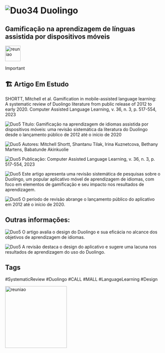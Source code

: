 # ![Duo34](https://i.imgur.com/9TuqFhM.png) Duolingo 

## Gamificação na aprendizagem de línguas assistida por dispositivos móveis 

<img src="https://github.com/DeiseFreire/duolingo_idiomas_gamificacao/assets/51007898/973af551-24e3-45f2-89f7-c10761730af3" 
alt="reuniao" 
min-width="50px" 
max-width="50px" 
width="50px" 
align="center">


> [!IMPORTANT]
>
> 
> ## 🏗️ Artigo Em Estudo
>
>SHORTT, Mitchell et al. Gamification in mobile-assisted language learning: A systematic review of Duolingo literature from public release of 2012 to early 2020.
> Computer Assisted Language Learning, v. 36, n. 3, p. 517-554, 2023

![Duo5](https://imgur.com/TizGT3y.png) Título: Gamificação na aprendizagem de idiomas assistida por dispositivos móveis: uma revisão sistemática da literatura do Duolingo desde o lançamento público de 2012 até o início de 2020

![Duo5](https://imgur.com/TizGT3y.png) Autores: Mitchell Shortt, Shantanu Tilak, Irina Kuznetcova, Bethany Martens, Babatunde Akinkuolie

![Duo5](https://imgur.com/TizGT3y.png) Publicação: Computer Assisted Language Learning, v. 36, n. 3, p. 517-554, 2023

![Duo5](https://imgur.com/TizGT3y.png) Este artigo apresenta uma revisão sistemática de pesquisas sobre o Duolingo, um popular aplicativo móvel de aprendizagem de idiomas, com foco em elementos de gamificação e seu impacto nos resultados de aprendizagem. 

![Duo5](https://imgur.com/TizGT3y.png) O período de revisão abrange o lançamento público do aplicativo em 2012 até o início de 2020.

## Outras informações:

![Duo5](https://imgur.com/TizGT3y.png) O artigo avalia o design do Duolingo e sua eficácia no alcance dos objetivos de aprendizagem de idiomas.

![Duo5](https://imgur.com/TizGT3y.png) A revisão destaca o design do aplicativo e sugere uma lacuna nos resultados de aprendizagem do uso do Duolingo.

## Tags

#SystematicReview #Duolingo #CALL #MALL #LanguageLearning #Design

<img src="https://github.com/DeiseFreire/duolingo_idiomas_gamificacao/assets/51007898/cf245ca9-30ce-4857-8241-a2898a282302" 
alt="reuniao" 
min-width="100px" 
max-width="100px" 
width="200px" 
align="center">
